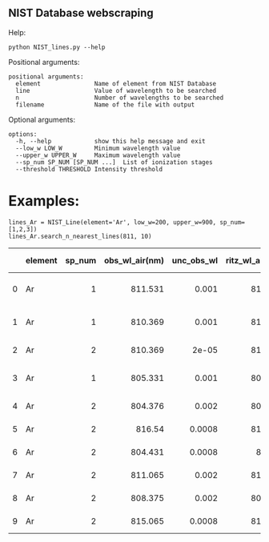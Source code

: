 ## NIST Database webscraping

Help:
```
python NIST_lines.py --help
```
Positional arguments:
```
positional arguments:
  element               Name of element from NIST Database
  line                  Value of wavelength to be searched
  n                     Number of wavelengths to be searched
  filename              Name of the file with output

```
Optional arguments:
```
options:
  -h, --help            show this help message and exit
  --low_w LOW_W         Minimum wavelength value
  --upper_w UPPER_W     Maximum wavelength value
  --sp_num SP_NUM [SP_NUM ...]  List of ionization stages
  --threshold THRESHOLD Intensity threshold
```

# Examples:
```
lines_Ar = NIST_Line(element='Ar', low_w=200, upper_w=900, sp_num=[1,2,3])
lines_Ar.search_n_nearest_lines(811, 10)
```

|    | element   |   sp_num |   obs_wl_air(nm) |   unc_obs_wl |   ritz_wl_air(nm) |   unc_ritz_wl |   intens |   gA(s^-1) | Acc   |   Ei(cm-1) |   Ek(cm-1) | conf_i                | term_i   | J_i   | conf_k                | term_k   | J_k   |   Type | tp_ref   | line_ref   |
|---:|:----------|---------:|-----------------:|-------------:|------------------:|--------------:|---------:|-----------:|:------|-----------:|-----------:|:----------------------|:---------|:------|:----------------------|:---------|:------|-------:|:---------|:-----------|
|  0 | Ar        |        1 |          811.531 |       0.001  |           811.531 |       0.001   |    35000 |    2.3e+08 | B     |    93143.8 |     105463 | 3s2.3p5.(2P*<3/2>).4s | 2[3/2]*  | 2     | 3s2.3p5.(2P*<3/2>).4p | 2[5/2]   | 3     |    nan | T5223    | L2634      |
|  1 | Ar        |        1 |          810.369 |       0.001  |           810.369 |       0.001   |    20000 |    7.5e+07 | B+    |    93750.6 |     106087 | 3s2.3p5.(2P*<3/2>).4s | 2[3/2]*  | 1     | 3s2.3p5.(2P*<3/2>).4p | 2[3/2]   | 1     |    nan | T5223    | L2634      |
|  2 | Ar        |        2 |          810.369 |       2e-05  |           810.369 |       4e-05   |    12023 |  nan       | nan   |   143371   |     155708 | 3s2.3p4.(3P).3d       | 4F       | 3/2   | 3s2.3p4.(3P).4p       | 4P*      | 1/2   |    nan | nan      | L11520     |
|  3 | Ar        |        1 |          805.331 |       0.001  |           805.331 |       0.001   |        7 |    2.6e+06 | C     |   106238   |     118651 | 3s2.3p5.(2P*<3/2>).4p | 2[3/2]   | 2     | 3s2.3p5.(2P*<3/2>).4d | 2[1/2]*  | 1     |    nan | T1218n   | L2634      |
|  4 | Ar        |        2 |          804.376 |       0.002  |           804.375 |       2.6e-05 |        5 |  nan       | nan   |   148620   |     161049 | 3s2.3p4.(1D).4s       | 2D       | 3/2   | 3s2.3p4.(3P).4p       | 4S*      | 3/2   |    nan | nan      | L14821     |
|  5 | Ar        |        2 |          816.54  |       0.0008 |           816.539 |       2.7e-05 |        3 |  nan       | nan   |   143108   |     155351 | 3s2.3p4.(3P).3d       | 4F       | 5/2   | 3s2.3p4.(3P).4p       | 4P*      | 3/2   |    nan | nan      | L14821     |
|  6 | Ar        |        2 |          804.431 |       0.0008 |           804.43  |       2.6e-05 |        2 |  nan       | nan   |   183676   |     196103 | 3s2.3p4.(3P).4d       | 4D       | 7/2   | 3s2.3p4.(3P<1>).4f    | 2[4]*    | 9/2   |    nan | nan      | L14821     |
|  7 | Ar        |        2 |          811.065 |       0.002  |           811.066 |       2.7e-05 |        1 |  nan       | nan   |   142717   |     155043 | 3s2.3p4.(3P).3d       | 4F       | 7/2   | 3s2.3p4.(3P).4p       | 4P*      | 5/2   |    nan | nan      | L14821     |
|  8 | Ar        |        2 |          808.375 |       0.002  |           808.376 |       0.00014 |        1 |  nan       | nan   |   192712   |     205079 | 3s2.3p4.(3P).4d       | 2D       | 3/2   | 3s2.3p4.(3P<2>).5f    | 2[2]*    | 5/2   |    nan | nan      | L14821     |
|  9 | Ar        |        2 |          815.065 |       0.0008 |           815.065 |       0.00013 |        1 |  nan       | nan   |   192712   |     204978 | 3s2.3p4.(3P).4d       | 2D       | 3/2   | 3s2.3p4.(3P<2>).5f    | 2[3]*    | 5/2   |    nan | nan      | L14821     |

